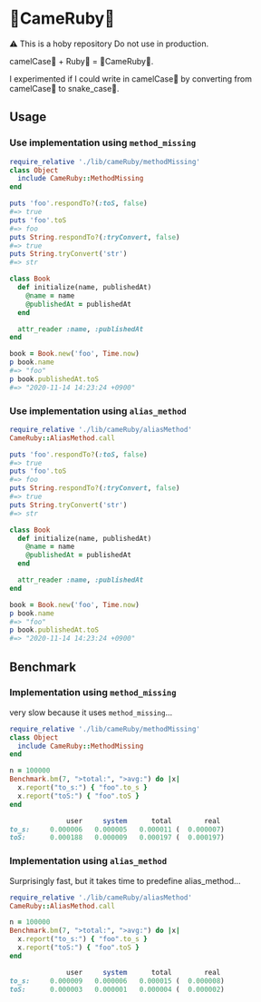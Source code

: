 # 🐫CameRuby💎

⚠ This is a hoby repository Do not use in production.

camelCase🐫 + Ruby💎 = 🐫CameRuby💎.

I experimented if I could write in camelCase🐫 by converting from camelCase🐫 to snake_case🐍.

## Usage

### Use implementation using `method_missing`

``` ruby
require_relative './lib/cameRuby/methodMissing'
class Object
  include CameRuby::MethodMissing
end

puts 'foo'.respondTo?(:toS, false)
#=> true
puts 'foo'.toS
#=> foo
puts String.respondTo?(:tryConvert, false)
#=> true
puts String.tryConvert('str')
#=> str

class Book
  def initialize(name, publishedAt)
    @name = name
    @publishedAt = publishedAt
  end

  attr_reader :name, :publishedAt
end

book = Book.new('foo', Time.now)
p book.name
#=> "foo"
p book.publishedAt.toS
#=> "2020-11-14 14:23:24 +0900"
```

### Use implementation using `alias_method`

``` ruby
require_relative './lib/cameRuby/aliasMethod'
CameRuby::AliasMethod.call

puts 'foo'.respondTo?(:toS, false)
#=> true
puts 'foo'.toS
#=> foo
puts String.respondTo?(:tryConvert, false)
#=> true
puts String.tryConvert('str')
#=> str

class Book
  def initialize(name, publishedAt)
    @name = name
    @publishedAt = publishedAt
  end

  attr_reader :name, :publishedAt
end

book = Book.new('foo', Time.now)
p book.name
#=> "foo"
p book.publishedAt.toS
#=> "2020-11-14 14:23:24 +0900"
```

## Benchmark

### Implementation using `method_missing`

very slow because it uses `method_missing`...

``` ruby
require_relative './lib/cameRuby/methodMissing'
class Object
  include CameRuby::MethodMissing
end

n = 100000
Benchmark.bm(7, ">total:", ">avg:") do |x|
  x.report("to_s:") { "foo".to_s }
  x.report("toS:") { "foo".toS }
end

              user     system      total        real
to_s:     0.000006   0.000005   0.000011 (  0.000007)
toS:      0.000188   0.000009   0.000197 (  0.000197)
```

### Implementation using `alias_method`

Surprisingly fast, but it takes time to predefine alias_method...

``` ruby
require_relative './lib/cameRuby/aliasMethod'
CameRuby::AliasMethod.call

n = 100000
Benchmark.bm(7, ">total:", ">avg:") do |x|
  x.report("to_s:") { "foo".to_s }
  x.report("toS:") { "foo".toS }
end

              user     system      total        real
to_s:     0.000009   0.000006   0.000015 (  0.000008)
toS:      0.000003   0.000001   0.000004 (  0.000002)
```
